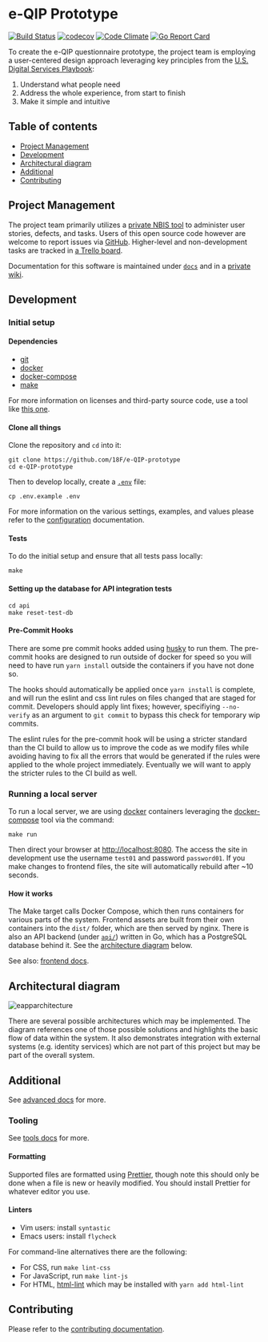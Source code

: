 # e-QIP Prototype

[![Build Status][badge_ci_18f]][2] [![codecov][badge_cov_18f]][24] [![Code Climate][badge_cc_18f]][3] [![Go Report Card][badge_goreportcard_18f]][22]

To create the e-QIP questionnaire prototype, the project team is employing a user-centered design approach leveraging key principles from the [U.S. Digital Services Playbook][8]:

1. Understand what people need
1. Address the whole experience, from start to finish
1. Make it simple and intuitive

## Table of contents

- [Project Management](#project-management)
- [Development](#development)
- [Architectural diagram](#architectural-diagram)
- [Additional](#additional)
- [Contributing](#contributing)

## Project Management

The project team primarily utilizes a [private NBIS tool](https://docs.google.com/document/d/1X-4M4-hLOziK6CyXoe8GhdfSjzzY5EYQLXcLmXpNqds) to administer user stories, defects, and tasks. Users of this open source code however are welcome to report issues via [GitHub](https://github.com/18F/e-QIP-prototype/issues). Higher-level and non-development tasks are tracked in [a Trello board](https://trello.com/b/xexcFZ81/eapp-internal).

Documentation for this software is maintained under [`docs`](./docs) and in a [private wiki](https://docs.google.com/document/d/1pgFmYxVQIbfOi68CUypXWdrPAU7kPivKeLCSW0qgHso).

## Development

### Initial setup

#### Dependencies

- [git](https://git-scm.com)
- [docker][21]
- [docker-compose][20]
- [make](https://www.gnu.org/software/make/)

For more information on licenses and third-party source code, use a tool like [this one](https://github.com/bmallred/licenses).

#### Clone all things

Clone the repository and `cd` into it:

```shell
git clone https://github.com/18F/e-QIP-prototype
cd e-QIP-prototype
```

Then to develop locally, create a [`.env`](.env.example) file:

```shell
cp .env.example .env
```

For more information on the various settings, examples, and values please refer to the [configuration](docs/CONFIGURATION.md) documentation.

#### Tests

To do the initial setup and ensure that all tests pass locally:

```shell
make
```

#### Setting up the database for API integration tests

```shell
cd api
make reset-test-db
```

#### Pre-Commit Hooks

There are some pre commit hooks added using [husky](https://github.com/typicode/husky) to run them. The pre-commit hooks are designed to run outside of docker for speed so you will need to have run `yarn install` outside the containers if you have not done so.

The hooks should automatically be applied once `yarn install` is complete, and will run the eslint and css lint rules on files changed that are staged for commit. Developers should apply lint fixes; however, specifiying `--no-verify` as an argument to `git commit` to bypass this check for temporary wip commits.

The eslint rules for the pre-commit hook will be using a stricter standard than the CI build to allow us to improve the code as we modify files while avoiding having to fix all the errors that would be generated if the rules were applied to the whole project immediately. Eventually we will want to apply the stricter rules to the CI build as well.

### Running a local server

To run a local server, we are using [docker][21] containers leveraging the [docker-compose][20] tool via the command:

```shell
make run
```

Then direct your browser at [http://localhost:8080](http://localhost:8080). The access the site in development use the username `test01` and password `password01`. If you make changes to frontend files, the site will automatically rebuild after ~10 seconds.

#### How it works

The Make target calls Docker Compose, which then runs containers for various parts of the system. Frontend assets are built from their own containers into the `dist/` folder, which are then served by nginx. There is also an API backend (under [`api/`](api)) written in Go, which has a PostgreSQL database behind it. See the [architecture diagram](#architectural-diagram) below.

See also: [frontend docs](docs/frontend.md).

## Architectural diagram

![eapparchitecture](https://user-images.githubusercontent.com/12962390/37600234-1ecdb4ba-2b5d-11e8-99b3-a07f46aef611.png)

There are several possible architectures which may be implemented. The diagram references one of those possible solutions and highlights the basic flow of data within the system. It also demonstrates integration with external systems (e.g. identity services) which are not part of this project but may be part of the overall system.

## Additional

See [advanced docs](docs/advanced.md) for more.

### Tooling

See [tools docs](docs/dev-tools.md) for more.

#### Formatting

Supported files are formatted using [Prettier](https://prettier.io/), though note this should only be done when a file is new or heavily modified. You should install Prettier for whatever editor you use.

#### Linters

- Vim users: install `syntastic`
- Emacs users: install `flycheck`

For command-line alternatives there are the following:

- For CSS, run `make lint-css`
- For JavaScript, run `make lint-js`
- For HTML, [html-lint][15] which may be installed with `yarn add html-lint`

## Contributing

Please refer to the [contributing documentation][18].

[badge_chat]: https://img.shields.io/badge/chat-slack-green.svg
[badge_ci_18f]: https://circleci.com/gh/18F/e-QIP-prototype.svg?style=shield
[badge_cc_18f]: https://codeclimate.com/github/18F/e-QIP-prototype/badges/gpa.svg
[badge_cov_18f]: https://codecov.io/gh/18F/e-QIP-prototype/branch/master/graph/badge.svg
[badge_goreportcard_18f]: https://goreportcard.com/badge/github.com/18F/e-QIP-prototype
[1]: https://gsa-tts.slack.com/messages/acq-e-qip-vendor
[2]: https://circleci.com/gh/18F/e-QIP-prototype
[3]: https://codeclimate.com/github/18F/e-QIP-prototype
[4]: https://continua11y.18f.gov/18F/e-QIP-prototype
[5]: https://circleci.com/gh/18F/e-QIP-prototype
[6]: https://codeclimate.com/github/18F/e-QIP-prototype
[7]: https://continua11y.18f.gov/truetandem/e-QIP-prototype
[8]: https://playbook.cio.gov/#plays_index_anchor
[9]: https://help.github.com/articles/tracking-the-progress-of-your-work-with-projects
[14]: http://jshint.com
[15]: https://github.com/curtisj44/HTML-Lint
[16]: https://www.npmjs.com
[18]: CONTRIBUTING.md
[19]: https://yarnpkg.com
[20]: https://docs.docker.com/compose
[21]: https://docker.com
[22]: https://goreportcard.com/report/github.com/18F/e-QIP-prototype
[23]: https://goreportcard.com/report/github.com/18F/e-QIP-prototype
[24]: https://codecov.io/gh/18F/e-QIP-prototype
[25]: https://codecov.io/gh/truetandem/e-QIP-prototype
